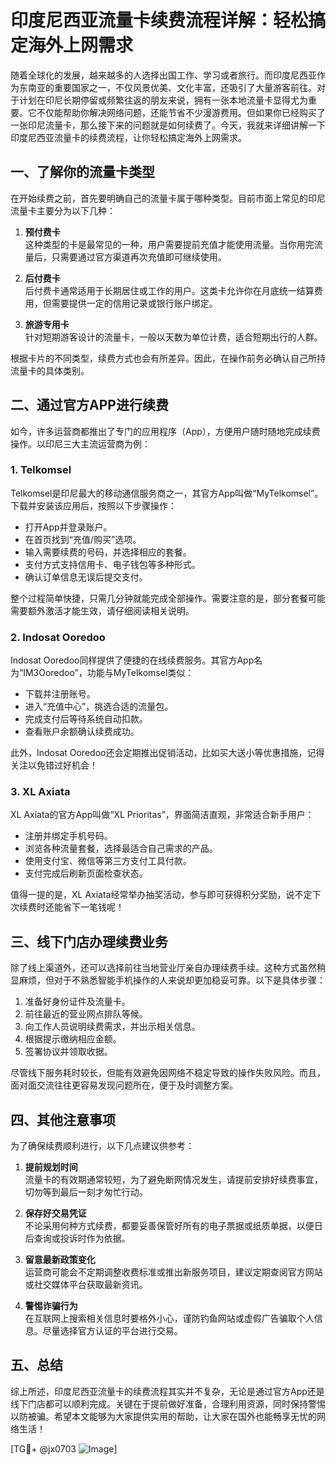 # 印度尼西亚流量卡续费流程详解：轻松搞定海外上网需求

随着全球化的发展，越来越多的人选择出国工作、学习或者旅行。而印度尼西亚作为东南亚的重要国家之一，不仅风景优美、文化丰富，还吸引了大量游客前往。对于计划在印尼长期停留或频繁往返的朋友来说，拥有一张本地流量卡显得尤为重要。它不仅能帮助你解决网络问题，还能节省不少漫游费用。但如果你已经购买了一张印尼流量卡，那么接下来的问题就是如何续费了。今天，我就来详细讲解一下印度尼西亚流量卡的续费流程，让你轻松搞定海外上网需求。

## 一、了解你的流量卡类型

在开始续费之前，首先要明确自己的流量卡属于哪种类型。目前市面上常见的印尼流量卡主要分为以下几种：

1. **预付费卡**  
   这种类型的卡是最常见的一种，用户需要提前充值才能使用流量。当你用完流量后，只需要通过官方渠道再次充值即可继续使用。

2. **后付费卡**  
   后付费卡通常适用于长期居住或工作的用户。这类卡允许你在月底统一结算费用，但需要提供一定的信用记录或银行账户绑定。

3. **旅游专用卡**  
   针对短期游客设计的流量卡，一般以天数为单位计费，适合短期出行的人群。

根据卡片的不同类型，续费方式也会有所差异。因此，在操作前务必确认自己所持流量卡的具体类别。

## 二、通过官方APP进行续费

如今，许多运营商都推出了专门的应用程序（App），方便用户随时随地完成续费操作。以印尼三大主流运营商为例：

### 1. Telkomsel
Telkomsel是印尼最大的移动通信服务商之一，其官方App叫做“MyTelkomsel”。下载并安装该应用后，按照以下步骤操作：
- 打开App并登录账户。
- 在首页找到“充值/购买”选项。
- 输入需要续费的号码，并选择相应的套餐。
- 支付方式支持信用卡、电子钱包等多种形式。
- 确认订单信息无误后提交支付。

整个过程简单快捷，只需几分钟就能完成全部操作。需要注意的是，部分套餐可能需要额外激活才能生效，请仔细阅读相关说明。

### 2. Indosat Ooredoo
Indosat Ooredoo同样提供了便捷的在线续费服务。其官方App名为“IM3Ooredoo”，功能与MyTelkomsel类似：
- 下载并注册账号。
- 进入“充值中心”，挑选合适的流量包。
- 完成支付后等待系统自动扣款。
- 查看账户余额确认续费成功。

此外，Indosat Ooredoo还会定期推出促销活动，比如买大送小等优惠措施，记得关注以免错过好机会！

### 3. XL Axiata
XL Axiata的官方App叫做“XL Prioritas”，界面简洁直观，非常适合新手用户：
- 注册并绑定手机号码。
- 浏览各种流量套餐，选择最适合自己需求的产品。
- 使用支付宝、微信等第三方支付工具付款。
- 支付完成后刷新页面检查状态。

值得一提的是，XL Axiata经常举办抽奖活动，参与即可获得积分奖励，说不定下次续费时还能省下一笔钱呢！

## 三、线下门店办理续费业务

除了线上渠道外，还可以选择前往当地营业厅亲自办理续费手续。这种方式虽然稍显麻烦，但对于不熟悉智能手机操作的人来说却更加稳妥可靠。以下是具体步骤：

1. 准备好身份证件及流量卡。
2. 前往最近的营业网点排队等候。
3. 向工作人员说明续费需求，并出示相关信息。
4. 根据提示缴纳相应金额。
5. 签署协议并领取收据。

尽管线下服务耗时较长，但能有效避免因网络不稳定导致的操作失败风险。而且，面对面交流往往更容易发现问题所在，便于及时调整方案。

## 四、其他注意事项

为了确保续费顺利进行，以下几点建议供参考：

1. **提前规划时间**  
   流量卡的有效期通常较短，为了避免断网情况发生，请提前安排好续费事宜，切勿等到最后一刻才匆忙行动。

2. **保存好交易凭证**  
   不论采用何种方式续费，都要妥善保管好所有的电子票据或纸质单据，以便日后查询或投诉时作为依据。

3. **留意最新政策变化**  
   运营商可能会不定期调整收费标准或推出新服务项目，建议定期查阅官方网站或社交媒体平台获取最新资讯。

4. **警惕诈骗行为**  
   在互联网上搜索相关信息时要格外小心，谨防钓鱼网站或虚假广告骗取个人信息。尽量选择官方认证的平台进行交易。

## 五、总结

综上所述，印度尼西亚流量卡的续费流程其实并不复杂，无论是通过官方App还是线下门店都可以顺利完成。关键在于提前做好准备，合理利用资源，同时保持警惕以防被骗。希望本文能够为大家提供实用的帮助，让大家在国外也能畅享无忧的网络生活！

[TG💪+ @jx0703 ![Image](https://github.com/user-attachments/assets/dbca1d08-cadb-493c-b0ec-ad6f7a83f270)]